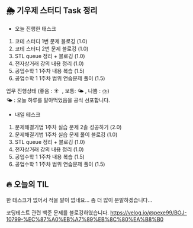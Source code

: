 ## 🌦️ 기우제 스터디 Task 정리

- 오늘 진행한 태스크
1. 코테 스터디 1번 문제 블로깅 (1.0)
2. 코테 스터디 2번 문제 블로깅 (1.0)
3. STL queue 정리 + 블로깅 (1.0)
4. 전자상거래 강의 내용 정리 (1.0)
5. 공업수학 1 1주차 내용 복습 (1.5)
6. 공업수학 1 1주차 범위 연습문제 풀이 (1.5)

업무 진행상태 (좋음 : ☀  , 보통: 🌤 , 나쁨 : ⛈)  
🌤 : 오늘 하루를 말아먹었음을 공식 선포합니다.
 
- 내일 테스크
1. 문제해결기법 1주차 실습 문제 2솔 성공하기 (2.0)
2. 문제해결기법 1주차 실습 문제 풀이 블로깅 (1.0)
3. STL queue 정리 + 블로깅 (1.0)
4. 전자상거래 강의 내용 정리 (1.0)
5. 공업수학 1 1주차 내용 복습 (1.5)
6. 공업수학 1 1주차 범위 연습문제 풀이 (1.5)

## 🔥 오늘의 TIL

한 테스크가 없어서 적을 말이 없네요... 좀 더 많이 분발하겠습니다...

코딩테스트 관련 백준 문제를 블로깅하였습니다.
https://velog.io/@pexe99/BOJ-10799-%EC%87%A0%EB%A7%89%EB%8C%80%EA%B8%B0

